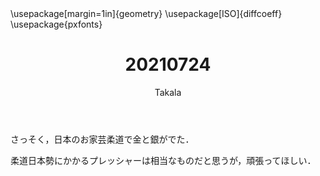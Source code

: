 ﻿---
title: 20210724
yesterday: 20210723
tomorrow: 20210725
days: 575
author: Takala
header-includes:
  - \usepackage[margin=1in]{geometry}
  - \usepackage[ISO]{diffcoeff}
  - \usepackage{pxfonts}
---



さっそく，日本のお家芸柔道で金と銀がでた．


柔道日本勢にかかるプレッシャーは相当なものだと思うが，頑張ってほしい．


